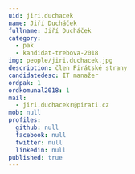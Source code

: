 ```yaml
---
uid: jiri.duchacek
name: Jiří Ducháček
fullname: Jiří Ducháček
category:
  - pak
  - kandidat-trebova-2018
img: people/jiri.duchacek.jpg
description: člen Pirátské strany
candidatedesc: IT manažer
ordpak: 1
ordkomunal2018: 1
mail:
  - jiri.duchacekr@pirati.cz
mob: null
profiles:
  github: null
  facebook: null
  twitter: null
  linkedin: null
published: true
---
```


